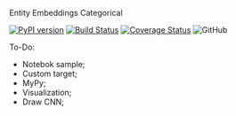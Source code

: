 Entity Embeddings Categorical

[![PyPI version](https://badge.fury.io/py/entity-embeddings-categorical.svg)](https://badge.fury.io/py/entity-embeddings-categorical)
[![Build Status](https://travis-ci.org/bresan/entity_embeddings_categorical.svg?branch=master)](https://travis-ci.org/bresan/entity_embeddings_categorical)
[![Coverage Status](https://coveralls.io/repos/github/bresan/entity_embeddings_categorical/badge.svg?branch=master)](https://coveralls.io/github/bresan/entity_embeddings_categorical?branch=master)
![GitHub](https://img.shields.io/github/license/bresan/entity_embeddings_categorical.svg)

To-Do:

- Notebok sample;
- Custom target;
- MyPy;
- Visualization;
- Draw CNN;